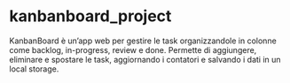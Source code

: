 # kanbanboard_project
KanbanBoard è un’app web per gestire le task organizzandole in colonne come backlog, in-progress, review e done. Permette di aggiungere, eliminare e spostare le task, aggiornando i contatori e salvando i dati in un local storage.
